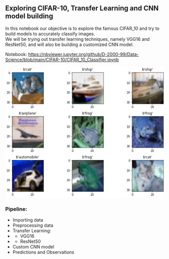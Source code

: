 ## Exploring CIFAR-10, Transfer Learning and CNN model building  

In this notebook our objective is to explore the famous CIFAR_10 and try to build models to accurately classify images.  
We will be trying out transfer learning techniques, namely VGG16 and ResNet50, and will also be building a customized CNN model.  

Notebook: https://nbviewer.jupyter.org/github/D-2000-99/Data-Science/blob/main/CIFAR-10/CIFAR_10_Classifier.ipynb

![CIFAR](https://raw.githubusercontent.com/D-2000-99/Data-Science/main/CIFAR-10/example_cifar.png)

### Pipeline:  
- Importing data
- Preprocessing data
- Transfer Learning:
- - VGG16
- - ResNet50
- Custom CNN model
- Predictions and Observations
